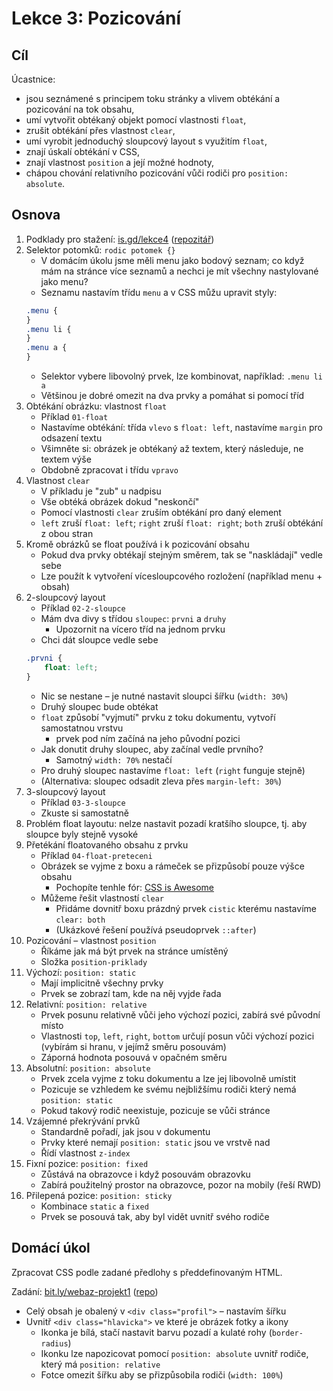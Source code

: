 # Lekce 3: Pozicování

## Cíl

Úcastnice:

- jsou seznámené s principem toku stránky a vlivem obtékání a pozicování na tok obsahu,
- umí vytvořit obtékaný objekt pomocí vlastnosti `float`,
- zrušit obtékání přes vlastnost `clear`,
- umí vyrobit jednoduchý sloupcový layout s využitím `float`,
- znají úskalí obtékání v CSS,
- znají vlastnost `position` a její možné hodnoty,
- chápou chování relativního pozicování vůči rodiči pro `position: absolute`.

## Osnova

1. Podklady pro stažení: [is.gd/lekce4](https://is.gd/lekce4) ([repozitář](https://github.com/TvorimWeb-2018-Praha/lekce04))
1. Selektor potomků: `rodic potomek {}`
    - V domácím úkolu jsme měli menu jako bodový seznam; co když mám na stránce více seznamů a nechci je mít všechny nastylované jako menu?
    - Seznamu nastavím třídu `menu` a v CSS můžu upravit styly:
    ```css
    .menu {
    }
    .menu li {
    }
    .menu a {
    }
    ```
    - Selektor vybere libovolný prvek, lze kombinovat, například: `.menu li a`
    - Většinou je dobré omezit na dva prvky a pomáhat si pomocí tříd
1. Obtékání obrázku: vlastnost `float`
    - Příklad `01-float`
    - Nastavíme obtékání: třída `vlevo` s `float: left`, nastavíme `margin` pro odsazení textu
    - Všimněte si: obrázek je obtékaný až textem, který následuje, ne textem výše
    - Obdobně zpracovat i třídu `vpravo`
1. Vlastnost `clear`
    - V příkladu je "zub" u nadpisu
    - Vše obtéká obrázek dokud "neskončí"
    - Pomocí vlastnosti `clear` zruším obtékání pro daný element
    - `left` zruší `float: left`; `right` zruší `float: right`; `both` zruší obtékání z obou stran
1. Kromě obrázků se float používá i k pozicování obsahu
    - Pokud dva prvky obtékají stejným směrem, tak se "naskládají" vedle sebe
    - Lze použít k vytvoření vícesloupcového rozložení (například menu + obsah)
1. 2-sloupcový layout
    - Příklad `02-2-sloupce`
    - Mám dva divy s třídou `sloupec`: `prvni` a `druhy`
        - Upozornit na vícero tříd na jednom prvku
    - Chci dát sloupce vedle sebe
    ```css
    .prvni {
        float: left;
    }
    ```
    - Nic se nestane – je nutné nastavit sloupci šířku (`width: 30%`)
    - Druhý sloupec bude obtékat
    - `float` způsobí "vyjmutí" prvku z toku dokumentu, vytvoří samostatnou vrstvu
        - prvek pod ním začíná na jeho původní pozici
    - Jak donutit druhy sloupec, aby začínal vedle prvního?
        - Samotný `width: 70%` nestačí
    - Pro druhý sloupec nastavíme `float: left` (`right` funguje stejně)
    - (Alternativa: sloupec odsadit zleva přes `margin-left: 30%`)
1. 3-sloupcový layout
    - Příklad `03-3-sloupce`
    - Zkuste si samostatně
1. Problém float layoutu: nelze nastavit pozadí kratšího sloupce, tj. aby sloupce byly stejně vysoké
1. Přetékání floatovaného obsahu z prvku
    - Příklad `04-float-preteceni`
    - Obrázek se vyjme z boxu a rámeček se přizpůsobí pouze výšce obsahu
        - Pochopíte tenhle fór: [CSS is Awesome](https://laughingsquid.com/css-is-awesome/)
    - Můžeme řešit vlastností `clear`
        - Přidáme dovnitř boxu prázdný prvek `cistic` kterému nastavíme `clear: both`
        - (Ukázkové řešení používá pseudoprvek `::after`)
1. Pozicování – vlastnost `position`
    - Říkáme jak má být prvek na stránce umístěný
    - Složka `position-priklady`
1. Výchozí: `position: static`
    - Mají implicitně všechny prvky
    - Prvek se zobrazí tam, kde na něj vyjde řada
1. Relativní: `position: relative`
    - Prvek posunu relativně vůči jeho výchozí pozici, zabírá své původní místo
    - Vlastnosti `top`, `left`, `right`, `bottom` určují posun vůči výchozí pozici (vybírám si hranu, v jejímž směru posouvám)
    - Záporná hodnota posouvá v opačném směru
1. Absolutní: `position: absolute`
    - Prvek zcela vyjme z toku dokumentu a lze jej libovolně umístit
    - Pozicuje se vzhledem ke svému nejbližšímu rodiči který nemá `position: static`
    - Pokud takový rodič neexistuje, pozicuje se vůči stránce
1. Vzájemné překrývání prvků
    - Standardně pořadí, jak jsou v dokumentu
    - Prvky které nemají `position: static` jsou ve vrstvě nad
    - Řídí vlastnost `z-index`
1. Fixní pozice: `position: fixed`
    - Zůstává na obrazovce i když posouvám obrazovku
    - Zabírá použitelný prostor na obrazovce, pozor na mobily (řeší RWD)
1. Přilepená pozice: `position: sticky`
    - Kombinace `static` a `fixed`
    - Prvek se posouvá tak, aby byl vidět uvnitř svého rodiče

## Domácí úkol

Zpracovat CSS podle zadané předlohy s předdefinovaným HTML.

Zadání: [bit.ly/webaz-projekt1](https://bit.ly/webaz-projekt1) ([repo](https://github.com/TvorimWeb-2018-Praha/projekt1-profil))

- Celý obsah je obalený v `<div class="profil">` – nastavím šířku
- Uvnitř `<div class="hlavicka">` ve které je obrázek fotky a ikony
    - Ikonka je bílá, stačí nastavit barvu pozadí a kulaté rohy (`border-radius`)
    - Ikonku lze napozicovat pomocí `position: absolute` uvnitř rodiče, který má `position: relative`
    - Fotce omezit šířku aby se přizpůsobila rodiči (`width: 100%`)
